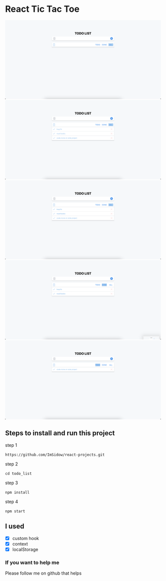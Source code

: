 # React Tic Tac Toe

![project screenshot](./screenshots/1.png?row=true)
![project screenshot](./screenshots/2.png?row=true)
![project screenshot](./screenshots/3.png?row=true)
![project screenshot](./screenshots/4.png?row=true)
![project screenshot](./screenshots/5.png?row=true)

## Steps to install and run this project

step 1

```
https://github.com/ImSidow/react-projects.git
```

step 2

```
cd todo_list
```

step 3

```
npm install
```

step 4

```
npm start
```

## I used

-   [x] custom hook
-   [x] context
-   [x] localStorage

### If you want to help me

Please follow me on github that helps
